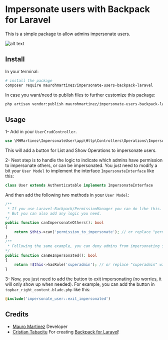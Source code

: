 # Impersonate users with Backpack for Laravel
This is a simple package to allow admins impersonate users.

![alt text](https://github.com/maurohmartinez/impersonate-users-backpack-laravel/blob/main/src/sample.gif?raw=true)

## Install
In your terminal:
```sh
# install the package
composer require maurohmartinez/impersonate-users-backpack-laravel
```

In case you want/need to publish files to further customize this package:

```sh
php artisan vendor:publish maurohmartinez/impersonate-users-backpack-laravel --provider="MHMartinez\ImpersonateUser\Providers\ImpersonateUserServiceProvider"
```

## Usage
1- Add in your `UserCrudController`.
```php
use \MHMartinez\ImpersonateUser\app\Http\Controllers\Operations\ImpersonateUserOperation;
```
This will add a button for List and Show Operations to impersonate users.

2- Next step is to handle the logic to indicate which admins have permission to impersonate others, or can be impersonated. You just need to modify a bit your `User Model` to implement the interface `ImpersonateInterface` like this:
```php
class User extends Authenticatable implements ImpersonateInterface
```
And then add the following two methods in your `User Model`:
```php
/**
 * If you use Laravel-Backpack/PermissionManager you can do like this.
 * But you can also add any logic you need. 
*/
public function canImpersonateOthers(): bool
{
    return $this->can('permission_to_impersonate'); // or replace "permission_to_impersonate" with the right permission
}
/**
 * Following the same example, you can deny admins from impersonating super admins. 
*/
public function canBeImpersonated(): bool
{
    return !$this->hasRole('superadmin'); // or replace "superadmin" with the right permission
}
```
3- Now, you just need to add the button to exit impersonating (no worries, it will only show up when needed). For example, you can add the button in `topbar_right_content.blade.php` like this:
```php
@include('impersonate_user::exit_impersonated')
```
## Credits
- [Mauro Martinez](https://inspiredpulse.com/) Developer
- [Cristian Tabacitu](https://tabacitu.ro/) For creating [Backpack for Laravel](https://backpackforlaravel.com/)!